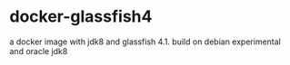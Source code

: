 # docker-glassfish4

a docker image with jdk8 and glassfish 4.1. build on debian experimental and oracle jdk8
